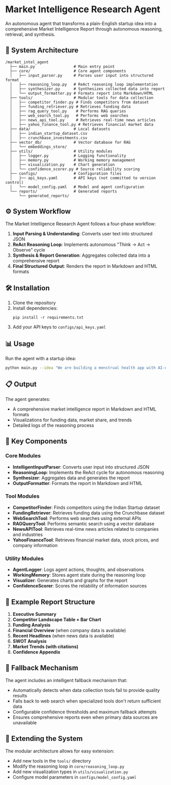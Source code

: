 # Market Intelligence Research Agent

An autonomous agent that transforms a plain-English startup idea into a comprehensive Market Intelligence Report through autonomous reasoning, retrieval, and synthesis.

## 🧩 System Architecture

```
/market_intel_agent
  ├── main.py                 # Main entry point
  ├── core/                   # Core agent components
  │   ├── input_parser.py     # Parses user input into structured format
  │   ├── reasoning_loop.py   # ReAct reasoning loop implementation
  │   ├── synthesizer.py      # Synthesizes collected data into report
  │   └── output_formatter.py # Formats report into Markdown/HTML
  ├── tools/                  # Modular tools for data collection
  │   ├── competitor_finder.py # Finds competitors from dataset
  │   ├── funding_retriever.py # Retrieves funding data
  │   ├── rag_query_tool.py    # Performs RAG queries
  │   ├── web_search_tool.py   # Performs web searches
  │   ├── news_api_tool.py     # Retrieves real-time news articles
  │   ├── yahoo_finance_tool.py # Retrieves financial market data
  ├── data/                   # Local datasets
  │   ├── indian_startup_dataset.csv
  │   ├── crunchbase_investments.csv
  ├── vector_db/              # Vector database for RAG
  │   └── embeddings_store/
  ├── utils/                  # Utility modules
  │   ├── logger.py           # Logging functionality
  │   ├── memory.py           # Working memory management
  │   ├── visualization.py    # Chart generation
  │   └── confidence_scorer.py # Source reliability scoring
  ├── configs/                # Configuration files
  │   ├── api_keys.yaml       # API keys (not committed to version control)
  │   └── model_config.yaml   # Model and agent configuration
  └── reports/                # Generated reports
      └── generated_reports/
```

## ⚙️ System Workflow

The Market Intelligence Research Agent follows a four-phase workflow:

1. **Input Parsing & Understanding**: Converts user text into structured JSON
2. **ReAct Reasoning Loop**: Implements autonomous "Think → Act → Observe" cycle
3. **Synthesis & Report Generation**: Aggregates collected data into a comprehensive report
4. **Final Structured Output**: Renders the report in Markdown and HTML formats

## 🛠️ Installation

1. Clone the repository
2. Install dependencies:
   ```
   pip install -r requirements.txt
   ```
3. Add your API keys to `configs/api_keys.yaml`

## 📊 Usage

Run the agent with a startup idea:

```bash
python main.py --idea "We are building a menstrual health app with AI-driven cycle prediction and community features."
```

## 📋 Output

The agent generates:
- A comprehensive market intelligence report in Markdown and HTML formats
- Visualizations for funding data, market share, and trends
- Detailed logs of the reasoning process

## 🧠 Key Components

### Core Modules

- **IntelligentInputParser**: Converts user input into structured JSON
- **ReasoningLoop**: Implements the ReAct cycle for autonomous reasoning
- **Synthesizer**: Aggregates data and generates the report
- **OutputFormatter**: Formats the report in Markdown and HTML

### Tool Modules

- **CompetitorFinder**: Finds competitors using the Indian Startup dataset
- **FundingRetriever**: Retrieves funding data using the Crunchbase dataset
- **WebSearchTool**: Performs web searches using external APIs
- **RAGQueryTool**: Performs semantic search using a vector database
- **NewsAPITool**: Retrieves real-time news articles related to companies and industries
- **YahooFinanceTool**: Retrieves financial market data, stock prices, and company information

### Utility Modules

- **AgentLogger**: Logs agent actions, thoughts, and observations
- **WorkingMemory**: Stores agent state during the reasoning loop
- **Visualizer**: Generates charts and graphs for the report
- **ConfidenceScorer**: Scores the reliability of information sources

## 📝 Example Report Structure

1. **Executive Summary**
2. **Competitor Landscape Table + Bar Chart**
3. **Funding Analysis**
4. **Financial Overview** (when company data is available)
5. **Recent Headlines** (when news data is available)
6. **SWOT Analysis**
7. **Market Trends (with citations)**
8. **Confidence Appendix**

## 🔄 Fallback Mechanism

The agent includes an intelligent fallback mechanism that:
- Automatically detects when data collection tools fail to provide quality results
- Falls back to web search when specialized tools don't return sufficient data
- Configurable confidence thresholds and maximum fallback attempts
- Ensures comprehensive reports even when primary data sources are unavailable

## 🔄 Extending the System

The modular architecture allows for easy extension:
- Add new tools in the `tools/` directory
- Modify the reasoning loop in `core/reasoning_loop.py`
- Add new visualization types in `utils/visualization.py`
- Configure model parameters in `configs/model_config.yaml`